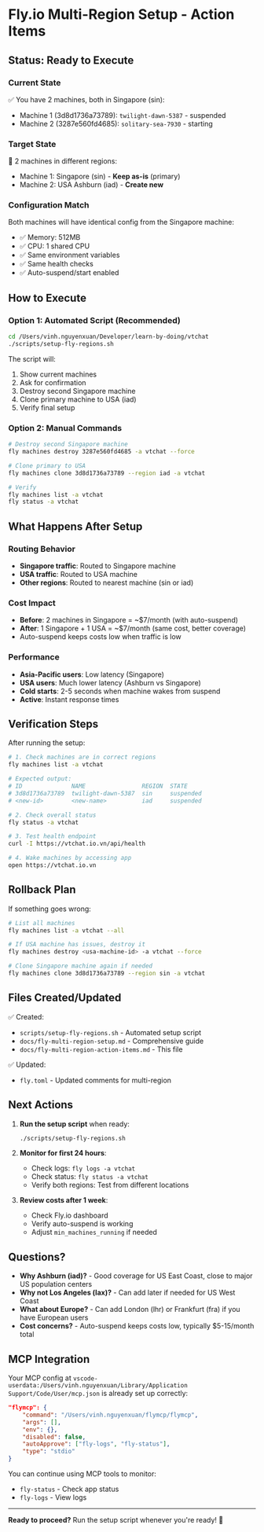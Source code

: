 # Fly.io Multi-Region Setup - Action Items

## Status: Ready to Execute

### Current State

✅ You have 2 machines, both in Singapore (sin):

- Machine 1 (3d8d1736a73789): `twilight-dawn-5387` - suspended
- Machine 2 (3287e560fd4685): `solitary-sea-7930` - starting

### Target State

🎯 2 machines in different regions:

- Machine 1: Singapore (sin) - **Keep as-is** (primary)
- Machine 2: USA Ashburn (iad) - **Create new**

### Configuration Match

Both machines will have identical config from the Singapore machine:

- ✅ Memory: 512MB
- ✅ CPU: 1 shared CPU
- ✅ Same environment variables
- ✅ Same health checks
- ✅ Auto-suspend/start enabled

## How to Execute

### Option 1: Automated Script (Recommended)

```bash
cd /Users/vinh.nguyenxuan/Developer/learn-by-doing/vtchat
./scripts/setup-fly-regions.sh
```

The script will:

1. Show current machines
2. Ask for confirmation
3. Destroy second Singapore machine
4. Clone primary machine to USA (iad)
5. Verify final setup

### Option 2: Manual Commands

```bash
# Destroy second Singapore machine
fly machines destroy 3287e560fd4685 -a vtchat --force

# Clone primary to USA
fly machines clone 3d8d1736a73789 --region iad -a vtchat

# Verify
fly machines list -a vtchat
fly status -a vtchat
```

## What Happens After Setup

### Routing Behavior

- **Singapore traffic**: Routed to Singapore machine
- **USA traffic**: Routed to USA machine
- **Other regions**: Routed to nearest machine (sin or iad)

### Cost Impact

- **Before**: 2 machines in Singapore = ~$7/month (with auto-suspend)
- **After**: 1 Singapore + 1 USA = ~$7/month (same cost, better coverage)
- Auto-suspend keeps costs low when traffic is low

### Performance

- **Asia-Pacific users**: Low latency (Singapore)
- **USA users**: Much lower latency (Ashburn vs Singapore)
- **Cold starts**: 2-5 seconds when machine wakes from suspend
- **Active**: Instant response times

## Verification Steps

After running the setup:

```bash
# 1. Check machines are in correct regions
fly machines list -a vtchat

# Expected output:
# ID              NAME                REGION  STATE
# 3d8d1736a73789  twilight-dawn-5387  sin     suspended
# <new-id>        <new-name>          iad     suspended

# 2. Check overall status
fly status -a vtchat

# 3. Test health endpoint
curl -I https://vtchat.io.vn/api/health

# 4. Wake machines by accessing app
open https://vtchat.io.vn
```

## Rollback Plan

If something goes wrong:

```bash
# List all machines
fly machines list -a vtchat --all

# If USA machine has issues, destroy it
fly machines destroy <usa-machine-id> -a vtchat --force

# Clone Singapore machine again if needed
fly machines clone 3d8d1736a73789 --region sin -a vtchat
```

## Files Created/Updated

✅ Created:

- `scripts/setup-fly-regions.sh` - Automated setup script
- `docs/fly-multi-region-setup.md` - Comprehensive guide
- `docs/fly-multi-region-action-items.md` - This file

✅ Updated:

- `fly.toml` - Updated comments for multi-region

## Next Actions

1. **Run the setup script** when ready:
   ```bash
   ./scripts/setup-fly-regions.sh
   ```

2. **Monitor for first 24 hours**:
   - Check logs: `fly logs -a vtchat`
   - Check status: `fly status -a vtchat`
   - Verify both regions: Test from different locations

3. **Review costs after 1 week**:
   - Check Fly.io dashboard
   - Verify auto-suspend is working
   - Adjust `min_machines_running` if needed

## Questions?

- **Why Ashburn (iad)?** - Good coverage for US East Coast, close to major US population centers
- **Why not Los Angeles (lax)?** - Can add later if needed for US West Coast
- **What about Europe?** - Can add London (lhr) or Frankfurt (fra) if you have European users
- **Cost concerns?** - Auto-suspend keeps costs low, typically $5-15/month total

## MCP Integration

Your MCP config at `vscode-userdata:/Users/vinh.nguyenxuan/Library/Application Support/Code/User/mcp.json` is already set up correctly:

```json
"flymcp": {
    "command": "/Users/vinh.nguyenxuan/flymcp/flymcp",
    "args": [],
    "env": {},
    "disabled": false,
    "autoApprove": ["fly-logs", "fly-status"],
    "type": "stdio"
}
```

You can continue using MCP tools to monitor:

- `fly-status` - Check app status
- `fly-logs` - View logs

---

**Ready to proceed?** Run the setup script whenever you're ready! 🚀
